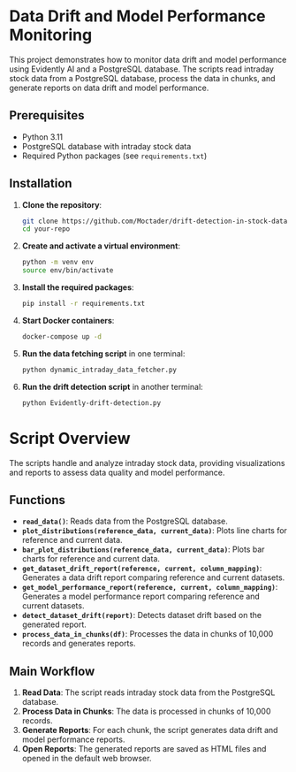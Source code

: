 # Data Drift and Model Performance Monitoring

This project demonstrates how to monitor data drift and model performance using Evidently AI and a PostgreSQL database. The scripts read intraday stock data from a PostgreSQL database, process the data in chunks, and generate reports on data drift and model performance.

## Prerequisites

- Python 3.11
- PostgreSQL database with intraday stock data
- Required Python packages (see `requirements.txt`)

## Installation

1. **Clone the repository**:

    ```sh
    git clone https://github.com/Moctader/drift-detection-in-stock-data.git
    cd your-repo
    ```

2. **Create and activate a virtual environment**:

    ```sh
    python -m venv env
    source env/bin/activate
    ```

3. **Install the required packages**:

    ```sh
    pip install -r requirements.txt
    ```

4. **Start Docker containers**:

    ```sh
    docker-compose up -d
    ```

5. **Run the data fetching script** in one terminal:

    ```sh
    python dynamic_intraday_data_fetcher.py
    ```

6. **Run the drift detection script** in another terminal:

    ```sh
    python Evidently-drift-detection.py
    ```

# Script Overview

The scripts handle and analyze intraday stock data, providing visualizations and reports to assess data quality and model performance.

## Functions

- **`read_data()`**: Reads data from the PostgreSQL database.
- **`plot_distributions(reference_data, current_data)`**: Plots line charts for reference and current data.
- **`bar_plot_distributions(reference_data, current_data)`**: Plots bar charts for reference and current data.
- **`get_dataset_drift_report(reference, current, column_mapping)`**: Generates a data drift report comparing reference and current datasets.
- **`get_model_performance_report(reference, current, column_mapping)`**: Generates a model performance report comparing reference and current datasets.
- **`detect_dataset_drift(report)`**: Detects dataset drift based on the generated report.
- **`process_data_in_chunks(df)`**: Processes the data in chunks of 10,000 records and generates reports.

## Main Workflow

1. **Read Data**: The script reads intraday stock data from the PostgreSQL database.
2. **Process Data in Chunks**: The data is processed in chunks of 10,000 records.
3. **Generate Reports**: For each chunk, the script generates data drift and model performance reports.
4. **Open Reports**: The generated reports are saved as HTML files and opened in the default web browser.
